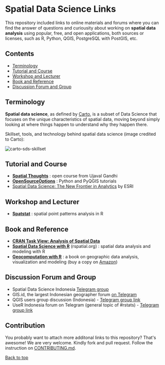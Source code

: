 # Spatial Data Science Links

This repository included links to online materials and forums where you can find the answer of questions and curiousity about working on **spatial data analysis** using popular, free, and open applications, both sources or licenses, such as R, Python, QGIS, PostgreSQL with PostGIS, etc.

## Contents

- [Terminology](https://github.com/akherlan/sdslisting#terminology)
- [Tutorial and Course](https://github.com/akherlan/sdslisting#tutorial-and-course)
- [Workshop and Lecturer](https://github.com/akherlan/sdslisting#workshop-and-lecturer)
- [Book and Reference](https://github.com/akherlan/sdslisting#book-and-reference)
- [Discussion Forum and Group](https://github.com/akherlan/sdslisting#discussion-forum-and-group)


## Terminology

**Spatial data science**, as defined by [Carto](https://carto.com/what-is-spatial-data-science/), is a subset of Data Science that focuses on the unique characteristics of spatial data, moving beyond simply looking at where things happen to understand why they happen there.

Skillset, tools, and technology behind spatial data science (image credited to Carto):

![carto-sds-skillset](https://carto.com/img/definitions/spatial-analysis-languages.2906f68c.png)


## Tutorial and Course

- [**Spatial Thoughts**](https://courses.spatialthoughts.com/index.html) : open course from Ujaval Gandhi
- [**OpenSourceOptions**](https://opensourceoptions.com/tutorials/) : Python and PyQGIS tutorials
- [Spatial Data Science: The New Frontier in Analytics](www.esri.com/training/catalog/5d76dcf7e9ccda09bef61294/) by ESRI


## Workshop and Lecturer

- [**Spatstat**](http://spatstat.org/workshops.html) : spatial point patterns analysis in R


## Book and Reference

- [**CRAN Task View: Analysis of Spatial Data**](https://cran.r-project.org/web/views/Spatial.html)
- [**Spatial Data Science with R**](https://www.rspatial.org/index.html) (rspatial.org) : spatial data analysis and modeling with R
- [**Geocomputation with R**](https://geocompr.robinlovelace.net/) : a book on geographic data analysis, visualization and modeling (buy a copy on [Amazon](https://www.amazon.com/Geocomputation-Chapman-Hall-Robin-Lovelace/dp/1138304514/))


## Discussion Forum and Group

- Spatial Data Science Indonesia [Telegram group](https://t.me/sains_data_spasial)
- GIS.id, the largest Indonesian geographer forum [on Telegram](https://t.me/gis_id)
- QGIS users group discussion (Indonesia) - [Telegram group link](https://t.me/qgisindonesia)
- UseR Indonesia forum on Telegram (general topic of #rstats) - [Telegram group link](https://t.me/GNURIndonesia)


## Contribution

You probably want to attach more additonal links to this repository? That's awesome! We are very welcome. Kindly fork and pull request. Follow the instruction on [CONTRIBUTING.md](https://github.com/akherlan/sdslisting/blob/main/CONTRIBUTING.md).

[Back to top](https://github.com/akherlan/sdslisting#Contents)
